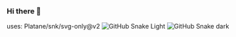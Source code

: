 ### Hi there 👋

<!--
**illoquehambre/illoquehambre** is a ✨ _special_ ✨ repository because its `README.md` (this file) appears on your GitHub profile.

Here are some ideas to get you started:

- 🔭 I’m currently working on ...
- 🌱 I’m currently learning ...
- 👯 I’m looking to collaborate on ...
- 🤔 I’m looking for help with ...
- 💬 Ask me about ...
- 📫 How to reach me: ...
- 😄 Pronouns: ...
- ⚡ Fun fact: ...
-->
uses: Platane/snk/svg-only@v2
![GitHub Snake Light](github-snake.svg#gh-light-mode-only)
![GitHub Snake dark](github-snake-dark.svg#gh-dark-mode-only)
